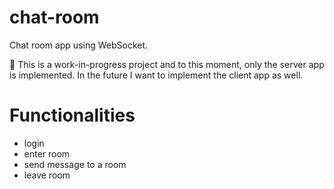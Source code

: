 # chat-room

Chat room app using WebSocket. 

🚧 This is a work-in-progress project and to this moment, only the server app is implemented. In the future I want to implement the client app as well.

# Functionalities

- login
- enter room
- send message to a room
- leave room
